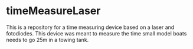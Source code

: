 # timeMeasureLaser
This is a repository for a time measuring device based on a laser and fotodiodes. This device was meant to measure the time small model boats needs to go 25m in a towing tank.
